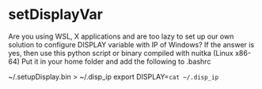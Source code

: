# setDisplayVar
Are you using WSL, X applications and are too lazy to set up our own solution to configure DISPLAY variable with IP of Windows? If the answer is yes, then use this python script or binary compiled with nuitka (Linux x86-64)
Put it in your home folder and add the following to .bashrc


~/.setupDisplay.bin > ~/.disp_ip
export DISPLAY=`cat ~/.disp_ip`
